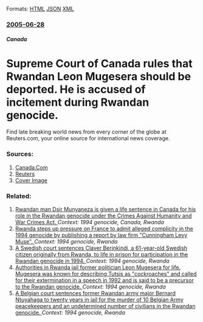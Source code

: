 
Formats: [HTML](/news/2005/06/28/supreme-court-of-canada-rules-that-rwandan-leon-mugesera-should-be-deported-he-is-accused-of-incitement-during-rwandan-genocide.html)  [JSON](/news/2005/06/28/supreme-court-of-canada-rules-that-rwandan-leon-mugesera-should-be-deported-he-is-accused-of-incitement-during-rwandan-genocide.json)  [XML](/news/2005/06/28/supreme-court-of-canada-rules-that-rwandan-leon-mugesera-should-be-deported-he-is-accused-of-incitement-during-rwandan-genocide.xml)  

### [2005-06-28](/news/2005/06/28/index.md)

##### Canada
#  Supreme Court of Canada rules that Rwandan Leon Mugesera should be deported. He is accused of incitement during Rwandan genocide. 

Find late breaking world news from every corner of the globe at Reuters.com, your online source for international news coverage.


### Sources:

1. [Canada.Com](http://www.canada.com/news/national/story.html?id=15f86f17-fe96-449d-a423-eb668529737c)
2. [Reuters](https://www.reuters.com/newsArticle.jhtml?type=worldNews&storyID=8918761)
2. [Cover Image](https://s4.reutersmedia.net/resources_v2/images/rcom-default.png)

### Related:

1. [ Rwandan man Dsir Munyaneza is given a life sentence in Canada for his role in the Rwandan genocide under the Crimes Against Humanity and War Crimes Act. ](/news/2009/10/29/rwandan-man-desire-munyaneza-is-given-a-life-sentence-in-canada-for-his-role-in-the-rwandan-genocide-under-the-crimes-against-humanity-and.md) _Context: 1994 genocide, Canada, Rwanda_
2. [Rwanda steps up pressure on France to admit alleged complicity in the 1994 genocide by publishing a report by law firm "Cunningham Levy Muse". ](/news/2017/12/12/rwanda-steps-up-pressure-on-france-to-admit-alleged-complicity-in-the-1994-genocide-by-publishing-a-report-by-law-firm-cunningham-levy-muse.md) _Context: 1994 genocide, Rwanda_
3. [ A Swedish court sentences Claver Berinkindi, a 61-year-old Swedish citizen originally from Rwanda, to life in prison for participation in the Rwandan genocide in 1994. ](/news/2016/05/16/a-swedish-court-sentences-claver-berinkindi-a-61-year-old-swedish-citizen-originally-from-rwanda-to-life-in-prison-for-participation-in-t.md) _Context: 1994 genocide, Rwanda_
4. [Authorities in Rwanda jail former politician Leon Mugesera for life. Mugesera was known for describing Tutsis as "cockroaches" and called for their extermination in a speech in 1992 and is said to be a precursor to the Rwandan genocide. ](/news/2016/04/15/authorities-in-rwanda-jail-former-politician-la-c-on-mugesera-for-life-mugesera-was-known-for-describing-tutsis-as-cockroaches-and-called-f.md) _Context: 1994 genocide, Rwanda_
5. [ A Belgian court sentences former Rwandan army major Bernard Ntuyahaga to twenty years in jail for the murder of 10 Belgian Army peacekeepers and an undetermined number of civilians in the Rwandan genocide. ](/news/2007/07/5/a-belgian-court-sentences-former-rwandan-army-major-bernard-ntuyahaga-to-twenty-years-in-jail-for-the-murder-of-10-belgian-army-peacekeeper.md) _Context: 1994 genocide, Rwanda_
